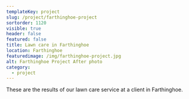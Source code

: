 ```yaml
---
templateKey: project
slug: /project/farthinghoe-project
sortorder: 1120
visible: true
header: false
featured: false
title: Lawn care in Farthinghoe 
location: Farthinghoe 
featuredimage: /img/farthinghoe-project.jpg
alt: Farthinghoe Project After photo
category:
  - project
---
```

These are the results of our lawn care service at a client in Farthinghoe.

